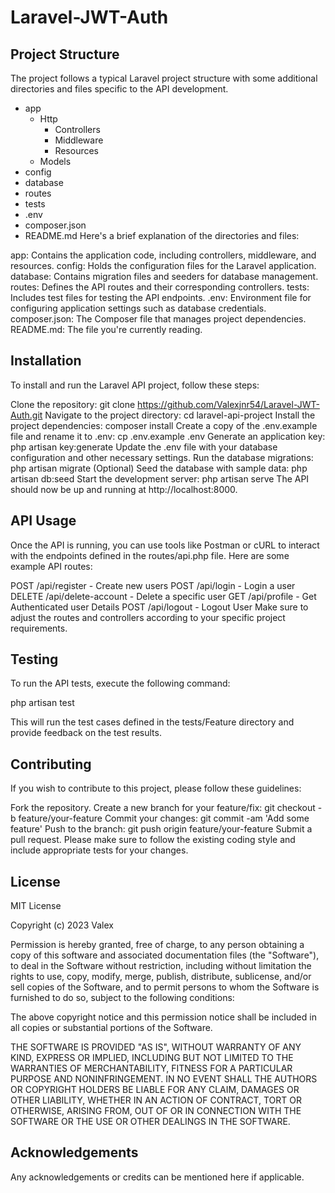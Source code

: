 # Laravel-JWT-Auth

## Project Structure
The project follows a typical Laravel project structure with some additional directories and files specific to the API development.

- app
    - Http
        - Controllers
        - Middleware
        - Resources
    - Models
- config
- database
- routes
- tests
- .env
- composer.json
- README.md
Here's a brief explanation of the directories and files:

app: Contains the application code, including controllers, middleware, and resources.
config: Holds the configuration files for the Laravel application.
database: Contains migration files and seeders for database management.
routes: Defines the API routes and their corresponding controllers.
tests: Includes test files for testing the API endpoints.
.env: Environment file for configuring application settings such as database credentials.
composer.json: The Composer file that manages project dependencies.
README.md: The file you're currently reading.

## Installation
To install and run the Laravel API project, follow these steps:

Clone the repository: git clone https://github.com/Valexjnr54/Laravel-JWT-Auth.git
Navigate to the project directory: cd laravel-api-project
Install the project dependencies: composer install
Create a copy of the .env.example file and rename it to .env: cp .env.example .env
Generate an application key: php artisan key:generate
Update the .env file with your database configuration and other necessary settings.
Run the database migrations: php artisan migrate
(Optional) Seed the database with sample data: php artisan db:seed
Start the development server: php artisan serve
The API should now be up and running at http://localhost:8000.

## API Usage
Once the API is running, you can use tools like Postman or cURL to interact with the endpoints defined in the routes/api.php file. Here are some example API routes:

POST /api/register - Create new users
POST /api/login - Login a user
DELETE /api/delete-account - Delete a specific user
GET /api/profile - Get Authenticated user Details
POST /api/logout - Logout User
Make sure to adjust the routes and controllers according to your specific project requirements.

## Testing
To run the API tests, execute the following command:

php artisan test

This will run the test cases defined in the tests/Feature directory and provide feedback on the test results.

## Contributing
If you wish to contribute to this project, please follow these guidelines:

Fork the repository.
Create a new branch for your feature/fix: git checkout -b feature/your-feature
Commit your changes: git commit -am 'Add some feature'
Push to the branch: git push origin feature/your-feature
Submit a pull request.
Please make sure to follow the existing coding style and include appropriate tests for your changes.

## License
MIT License

Copyright (c) 2023 Valex

Permission is hereby granted, free of charge, to any person obtaining a copy
of this software and associated documentation files (the "Software"), to deal
in the Software without restriction, including without limitation the rights
to use, copy, modify, merge, publish, distribute, sublicense, and/or sell
copies of the Software, and to permit persons to whom the Software is
furnished to do so, subject to the following conditions:

The above copyright notice and this permission notice shall be included in all
copies or substantial portions of the Software.

THE SOFTWARE IS PROVIDED "AS IS", WITHOUT WARRANTY OF ANY KIND, EXPRESS OR
IMPLIED, INCLUDING BUT NOT LIMITED TO THE WARRANTIES OF MERCHANTABILITY,
FITNESS FOR A PARTICULAR PURPOSE AND NONINFRINGEMENT. IN NO EVENT SHALL THE
AUTHORS OR COPYRIGHT HOLDERS BE LIABLE FOR ANY CLAIM, DAMAGES OR OTHER
LIABILITY, WHETHER IN AN ACTION OF CONTRACT, TORT OR OTHERWISE, ARISING FROM,
OUT OF OR IN CONNECTION WITH THE SOFTWARE OR THE USE OR OTHER DEALINGS IN THE
SOFTWARE.

## Acknowledgements
Any acknowledgements or credits can be mentioned here if applicable.

